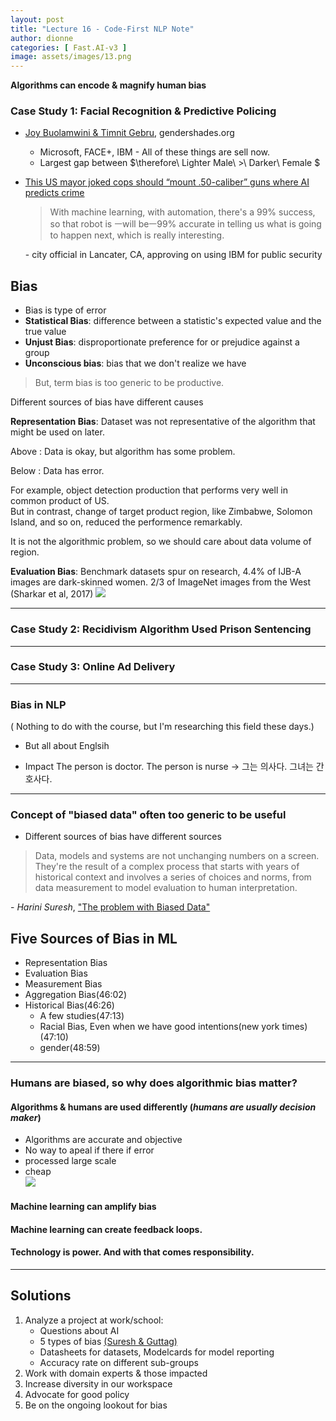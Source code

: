 ```yaml
---
layout: post
title: "Lecture 16 - Code-First NLP Note"
author: dionne
categories: [ Fast.AI-v3 ]
image: assets/images/13.png
---
```



**Algorithms can encode & magnify human bias**

### Case Study 1: Facial Recognition & Predictive Policing

- [Joy Buolamwini & Timnit Gebru](http://proceedings.mlr.press/v81/buolamwini18a.html), gendershades.org
	- Microsoft, FACE+, IBM - All of these things are sell now.
	- Largest gap between $\therefore\  Lighter Male\ >\  Darker\ Female $
- [This US mayor joked cops should “mount .50-caliber” guns where AI predicts crime](https://qz.com/co/2405308/this-us-mayor-joked-cops-should-mount-50-caliber-guns-where-ai-predicts-crime/)


	> With machine learning, with automation, there's a 99% success, so that robot is ㅡwill beㅡ99% accurate in telling us what is going to happen next, which is really interesting. 
	
	\- city official in Lancater, CA, approving on using IBM for public security

## Bias

- Bias is type of error
- **Statistical Bias**: difference between a statistic's expected value and the true value
- **Unjust Bias**: disproportionate preference for or prejudice against a group
- **Unconscious bias**: bias that we don't realize we have


> But, term bias is too generic to be productive.


Different sources of bias have different causes

**Representation Bias**: Dataset was not representative of the algorithm that might be used on later.


Above : Data is okay, but algorithm has some problem.<br />

Below : Data has error. <br />

For example, object detection production that performs very well in common product of US.<br />
But in contrast, change of target product region, like Zimbabwe, Solomon Island, and so on, reduced the performence remarkably.<br />

It is not the algorithmic problem, so we should care about data volume of region.

**Evaluation Bias**: Benchmark datasets spur on research, 4.4% of IJB-A images are dark-skinned women. 2/3 of ImageNet images from the West (Sharkar et al, 2017) ![](https://spellonyou.github.io/images/shankar.png)

---

### Case Study 2: Recidivism Algorithm Used Prison Sentencing

---

### Case Study 3: Online Ad Delivery

---

### Bias in NLP

( Nothing to do with the course, but I'm researching this field these days.)

- But all about Englsih

- Impact
The person is doctor. The person is nurse -> 그는 의사다. 그녀는 간호사다.


--- 

### Concept of "biased data" often too generic to be useful

- Different sources of bias have different sources

> Data, models and systems are not unchanging numbers on a screen.
> They're the result of a complex process that starts with years of historical context and involves a series of choices and norms, from data measurement to model evaluation to human interpretation.

\- *Harini Suresh*, ["The problem with Biased Data"](https://medium.com/@harinisuresh/the-problem-with-biased-data-5700005e514c)

## Five Sources of Bias in ML

- Representation Bias
- Evaluation Bias
- Measurement Bias
- Aggregation Bias(46:02)
- Historical Bias(46:26)
	- A few studies(47:13)
	- Racial Bias, Even when we have good intentions(new york times)(47:10)
	- gender(48:59)

---

### Humans are biased, so why does algorithmic bias matter?

#### Algorithms & humans are used differently (*humans are usually decision maker*)
- Algorithms are accurate and objective
- No way to apeal if there if error
- processed large scale
- cheap<br /> ![](https://cphoto.asiae.co.kr/listimglink/1/2018121911092829374_1545185366.jpg)

#### Machine learning can amplify bias

#### Machine learning can create feedback loops.

#### Technology is power. And with that comes responsibility.

---

## Solutions

1. Analyze a project at work/school:
	- Questions about AI
	- 5 types of bias [(Suresh & Guttag)](https://arxiv.org/abs/1901.10002)
	- Datasheets for datasets, Modelcards for model reporting
	- Accuracy rate on different sub-groups
2. Work with domain experts & those impacted
3. Increase diversity in our workspace
4. Advocate for good policy
5. Be on the ongoing lookout for bias
